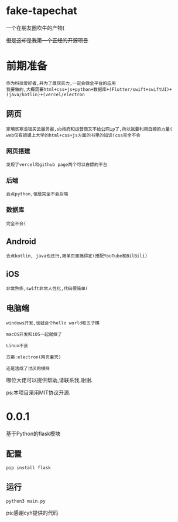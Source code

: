 # fake-tapechat
一个在朋友圈吹牛的产物(

~~但是这却是我第一个正经的开源项目~~

# 前期准备
	作为科技爱好者,并为了展现实力,一定会做全平台的应用
	我要做的,大概需要html+css+js+python+数据库+(Flutter/swift+swiftUI)+(java/kotlin)+(vercel/electron
## 网页
	家境贫寒没钱买云服务器,sb政府和运营商又不给公网ip了,所以就要利用白嫖的力量(
	web仅有姐姐上大学的html+css+js方面的书里的知识(css完全不会
### 网页搭建
	发现了vercel和github page两个可以白嫖的平台
### 后端
	会点python,但是完全不会后端
### 数据库
	完全不会(

## Android
	会点kotlin, java也还行,简单页面搞得定(搭配YouTube和BilBili)

## iOS
	非常熟练,swift非常人性化,代码很简单(

## 电脑端
	windows开发,也就会个hello world和五子棋

	macOS开发和iOS一起就做了

	Linux不会

	方案:electron(网页套壳)

	还是活成了讨厌的模样

哪位大佬可以提供帮助,请联系我,谢谢.

ps:本项目采用MIT协议开源.

# 0.0.1
基于Python的flask模块

## 配置
```shell
pip install flask
```

## 运行
```shell
python3 main.py
```

ps:感谢cyh提供的代码

